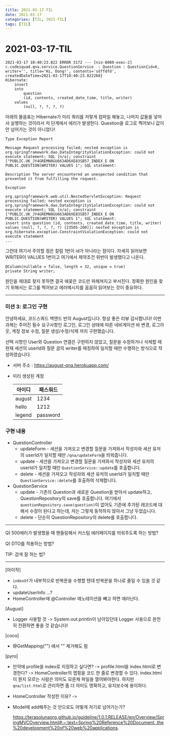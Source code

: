 ```yaml
---
title: 2021-03-17-TIL
date: 2021-03-17
categories: [TIL, 2021-TIL]
tags: [TIL]
---
```


# 2021-03-17-TIL

```
2021-03-17 10:40:23.822 ERROR 3172 --- [nio-8080-exec-2] c.codesquad.qna.service.QuestionService  : Question : Question{id=0, writer='', title='Hi, Dong!', contents='sdffdfd', createdDateTime=2021-03-17T10:40:23.822268}
Hibernate: 
    insert 
    into
        question
        (id, contents, created_date_time, title, writer) 
    values
        (null, ?, ?, ?, ?)
```

아래의 물음표는 Hibernate가 미리 쿼리를 저렇게 컴파일 해놓고, 나머지 값들을 넣어서 실행하는 것이라서 저 단계에서 에러가 발생한다. Question을 로그로 찍어보니 값이 안 넘어가는 것이 아니었다!

```
Type Exception Report

Message Request processing failed; nested exception is org.springframework.dao.DataIntegrityViolationException: could not execute statement; SQL [n/a]; constraint ["PUBLIC.UK_JY4GREMN0GU663AD6XE83SB57_INDEX_E ON PUBLIC.QUESTION(WRITER) VALUES 1"; SQL statement:

Description The server encountered an unexpected condition that prevented it from fulfilling the request.

Exception

org.springframework.web.util.NestedServletException: Request processing failed; nested exception is org.springframework.dao.DataIntegrityViolationException: could not execute statement; SQL [n/a]; constraint ["PUBLIC.UK_JY4GREMN0GU663AD6XE83SB57_INDEX_E ON PUBLIC.QUESTION(WRITER) VALUES 1"; SQL statement:
insert into question (id, contents, created_date_time, title, writer) values (null, ?, ?, ?, ?) [23505-200]]; nested exception is org.hibernate.exception.ConstraintViolationException: could not execute statement
...
```

그런데 여기서 주의할 점은 칼럼 1번이 id가 아니라는 점이다. 자세히 읽어보면 WRITER이 VALUES 1번이고 여기에서 제약조건 위반이 발생했다고 나온다.

```
@Column(nullable = false, length = 32, unique = true)
private String writer;
```

원인을 제대로 찾지 못하면 결국 애꿎은 코드만 파헤쳐지고 부서진다. 정확한 원인을 찾기 위해서는 로그를 찍어보고 에러메시지를 꼼꼼히 읽어보는 것이 중요하다.

---

### 미션 3: 로그인 구현

안녕하세요, 코드스쿼드 백엔드 반의 August입니다. 항상 좋은 리뷰 감사합니다! 이번 과제는 주어진 필수 요구사항인 로그인, 로그인 상태에 따른 네비게이션 바 변경, 로그아웃, 계정 정보 수정, 질문 생성/수정/삭제 까지 구현했습니다. 

선택 사항인 User와 Question 연결은 구현하지 않았고, 질문을 수정하거나 삭제할 때 현재 세션의 userId와 질문 글의 writer를 매칭하여 일치할 때만 수행하는 방식으로 작성하였습니다.

- 서버 주소 : https://august-qna.herokuapp.com/

- 미리 생성된 계정

  | 아이디 | 패스워드 |
  | ------ | -------- |
  | august | 1234     |
  | hello  | 1212     |
  | legend | password |

### 구현 내용
- QuestionController
  - updateForm - 세션을 가져오고 변경할 질문을 가져와서 작성자와 세션 유저의 userId가 일치할 때만 `/qna/updateForm`을 띄워줍니다.
  - update - 세션을 가져오고 변경할 질문을 가져와서 작성자와 세션 유저의 userId가 일치할 때만 `QuestionService::update`를 호출합니다.
  - delete - 세션을 가져오고 작성자와 세션 유저의 userId가 일치할 때만 `QuestionService::delete`를 호출하여 삭제합니다.
- QuestionService
  - update - 기존의 Question과 새로운 Question을 받아서 update하고, QuestionRepository의 save를 호출합니다. 여기에서 `questionRepository.save(question)`이 없어도 기존에 추가된 레코드에 대해서 수정이 된다고 하는데, 저는 그렇게 동작하지 않아서 그냥 두었습니다.
  - delete - 단순히 QuestionRepository의 delete를 호출합니다.

---

Q) 500에러가 발생했을 때 핸들링해서 커스텀 에러페이지를 띄워주도록 하는 방법?

Q) DTO를 적용하는 방법?

TIP: 검색 잘 하는 법?

---

[아이작]

- `indexOf`가 내부적으로 반복문을 수행할 텐데 반복문을 하나로 줄일 수 있을 것 같다.
- updateUserInfo ...?
- HomeController에 @Controller 애노테이션을 빼고 하면 에러난다.

[August]

- Logger 사용할 것 -> System.out.println이 남아있던데 Logger 사용으로 완전히 전환하면 좋을 것 같습니다!

[coco]

- @GetMapping("") 에서 "" 제거해도 됨

[pyro]

- 만약에 profile을 index로 지정하고 싶다면? -> profile.html을 index.html로 변경한다? -> HomeController의 맵핑을 코드 한 줄로 변경할 수 있다. index.html이 뭔지 모르는 사람은 의미도 모른채 파일을 열어봐야한다. 하지만 `qna/list.html`로 관리하면 좀 더 의미도 명확하고, 유지보수에 용이하다.



- HomeController 작성한 이유? ->



- Model에 add해주는 것 만으로도 어떻게 저기로 넘어가는가?

  https://terasolunaorg.github.io/guideline/1.0.1.RELEASE/en/Overview/SpringMVCOverview.html#:~:text=Spring%20Reference%20Document.,the%20development%20of%20web%20applications.


